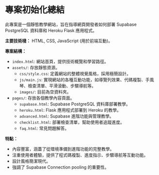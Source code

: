 # 專案初始化總結

此專案是一個靜態教學網站，旨在指導網頁開發者如何部署 Supabase PostgreSQL 資料庫和 Heroku Flask 應用程式。

**主要技術棧：** HTML, CSS, JavaScript (用於前端互動)。

**專案結構：**
*   `index.html`: 網站首頁，提供技術概覽和學習路徑。
*   `assets/`: 存放靜態資源。
    *   `css/style.css`: 定義網站的整體視覺風格，採用極簡設計。
    *   `js/main.js`: 實現網站的各種互動功能，如導覽列效果、代碼複製、手風琴、檢查清單、平滑滾動、步驟導航等。
    *   `images/`: 目前為空資料夾。
*   `pages/`: 存放各個教學內容頁面。
    *   `supabase.html`: Supabase PostgreSQL 資料庫部署教學。
    *   `heroku.html`: Flask 應用程式部署到 Heroku 的教學。
    *   `advanced.html`: Supabase 進階功能與管理教學。
    *   `checklist.html`: 部署檢查清單，幫助使用者追蹤進度。
    *   `faq.html`: 常見問題解答。

**特點：**
*   內容豐富，涵蓋了從環境準備到進階功能的完整教學。
*   注重使用者體驗，提供了程式碼複製、進度指示、步驟導航等互動功能。
*   設計風格簡潔現代。
*   強調了 Supabase Connection pooling 的重要性。
